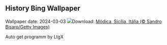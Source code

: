 ## History Bing Wallpaper
Wallpaper date: 2024-03-03
![](https://www.bing.com/th?id=OHR.ModicaItaly_PT-BR1634339196_UHD.jpg&w=1000)Download: [Módica, Sicília, Itália (© Sandro Bisaro/Getty Images)](https://www.bing.com/th?id=OHR.ModicaItaly_PT-BR1634339196_UHD.jpg)

Auto get programm by LtgX
